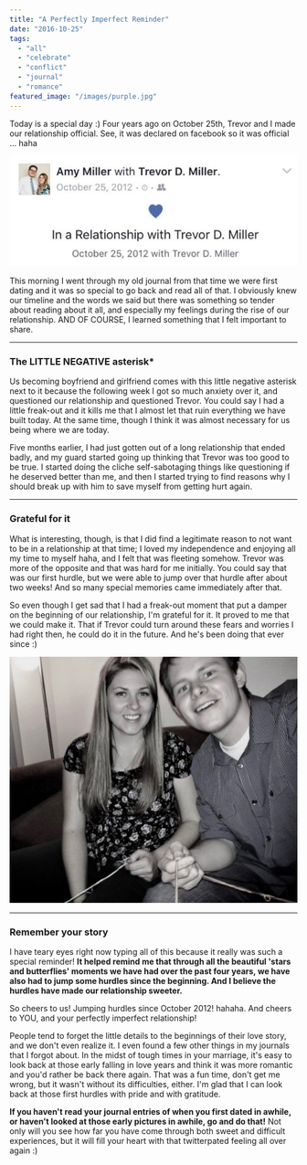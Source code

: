 ```yaml
---
title: "A Perfectly Imperfect Reminder"
date: "2016-10-25"
tags:
  - "all"
  - "celebrate"
  - "conflict"
  - "journal"
  - "romance"
featured_image: "/images/purple.jpg"
---
```


Today is a special day :) Four years ago on October 25th, Trevor and I made our relationship official. See, it was declared on facebook so it was official ... haha

![love, marriage moments, memories, dating memories, read your journals, the dating years, memory lane, boyfriend and girlfriend, when we were boyfriend and girlfriend, marriage advice, marriage inspiration, marriage encouragement, marriage is not stars and butterflies](/images/IMG_1318-2.jpg)

This morning I went through my old journal from that time we were first dating and it was so special to go back and read all of that. I obviously knew our timeline and the words we said but there was something so tender about reading about it all, and especially my feelings during the rise of our relationship. AND OF COURSE, I learned something that I felt important to share.

* * *

### The LITTLE NEGATIVE asterisk\*

Us becoming boyfriend and girlfriend comes with this little negative asterisk next to it because the following week I got so much anxiety over it, and questioned our relationship and questioned Trevor. You could say I had a little freak-out and it kills me that I almost let that ruin everything we have built today. At the same time, though I think it was almost necessary for us being where we are today.

Five months earlier, I had just gotten out of a long relationship that ended badly, and my guard started going up thinking that Trevor was too good to be true. I started doing the cliche self-sabotaging things like questioning if he deserved better than me, and then I started trying to find reasons why I should break up with him to save myself from getting hurt again.

* * *

### Grateful for it

What is interesting, though, is that I did find a legitimate reason to not want to be in a relationship at that time; I loved my independence and enjoying all my time to myself haha, and I felt that was fleeting somehow. Trevor was more of the opposite and that was hard for me initially. You could say that was our first hurdle, but we were able to jump over that hurdle after about two weeks! And so many special memories came immediately after that.

So even though I get sad that I had a freak-out moment that put a damper on the beginning of our relationship, I'm grateful for it. It proved to me that we could make it. That if Trevor could turn around these fears and worries I had right then, he could do it in the future. And he's been doing that ever since :)

![love, marriage moments, memories, dating memories, read your journals, the dating years, memory lane, boyfriend and girlfriend, when we were boyfriend and girlfriend, marriage advice, marriage inspiration, marriage encouragement, marriage is not stars and butterflies](/images/cray_crafts.jpg)

* * *

### Remember your story

I have teary eyes right now typing all of this because it really was such a special reminder! **It helped remind me that through all the beautiful 'stars and butterflies' moments we have had over the past four years, we have also had to jump some hurdles since the beginning. And I believe the hurdles have made our relationship sweeter.**

So cheers to us! Jumping hurdles since October 2012! hahaha. And cheers to YOU, and your perfectly imperfect relationship!

People tend to forget the little details to the beginnings of their love story, and we don't even realize it. I even found a few other things in my journals that I forgot about. In the midst of tough times in your marriage, it's easy to look back at those early falling in love years and think it was more romantic and you'd rather be back there again. That was a fun time, don't get me wrong, but it wasn't without its difficulties, either. I'm glad that I can look back at those first hurdles with pride and with gratitude.

**If you haven't read your journal entries of when you first dated in awhile, or haven't looked at those early pictures in awhile, go and do that!** Not only will you see how far you have come through both sweet and difficult experiences, but it will fill your heart with that twitterpated feeling all over again :)
